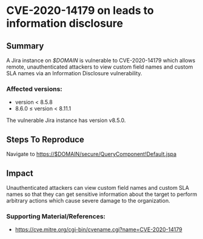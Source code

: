 
# CVE-2020-14179 on leads to information disclosure

## Summary
A Jira instance on *$DOMAIN* is vulnerable to CVE-2020-14179 which allows remote, unauthenticated attackers to view custom field names and custom SLA names via an Information Disclosure vulnerability.

### Affected versions:

-   version < 8.5.8
-   8.6.0 ≤ version < 8.11.1

The vulnerable Jira instance has version v8.5.0. 

## Steps To Reproduce
Navigate to [https://$DOMAIN/secure/QueryComponent!Default.jspa](https://jira.mypaytm.com/secure/QueryComponent!Default.jspa)

## Impact
Unauthenticated attackers can view custom field names and custom SLA names so that they can get sensitive information about the target to perform arbitrary actions which cause severe damage to the organization.

### Supporting Material/References:

* https://cve.mitre.org/cgi-bin/cvename.cgi?name=CVE-2020-14179

